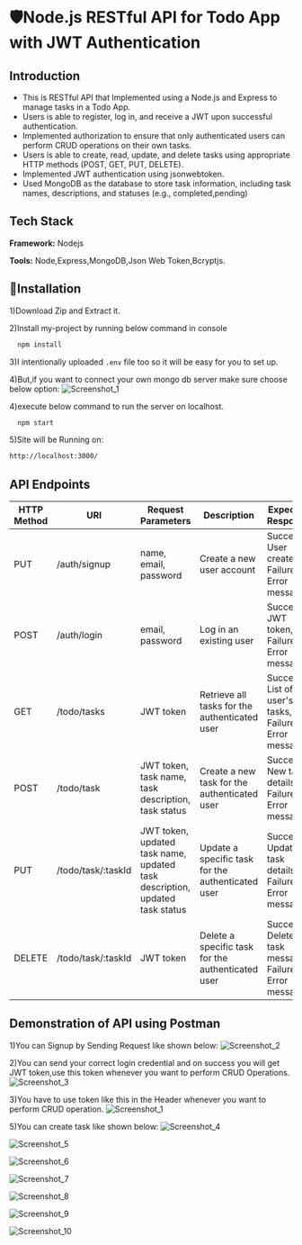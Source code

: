 
# 🛡️Node.js RESTful API for Todo App with JWT Authentication

## Introduction

* This is RESTful API that Implemented using a Node.js and Express to manage tasks in a Todo App.
* Users is able to register, log in, and receive a JWT upon successful authentication. 
* Implemented authorization to ensure that only authenticated users can perform CRUD operations on their own tasks. 
* Users is able to create, read, update, and delete tasks using appropriate HTTP methods (POST, GET, PUT, DELETE).
* Implemented JWT authentication using jsonwebtoken. 
* Used MongoDB as the database to store task information, including task names, descriptions, and statuses (e.g., completed,pending)
## Tech Stack
 
**Framework:** Nodejs

**Tools:** Node,Express,MongoDB,Json Web Token,Bcryptjs.

## 📐Installation
1)Download Zip and Extract it.

2)Install my-project by running below command in console
```bash
  npm install
```
3)I intentionally uploaded `.env` file too so it will be easy for you to set up.

4)But,if you want to connect your own mongo db server make sure choose below option:
![Screenshot_1](https://user-images.githubusercontent.com/125384723/233826541-3a1cc592-2629-4939-a88d-d21efac1ce4d.png )
  
4)execute below command to run the server on localhost.
```bash
  npm start
```
5)Site will be Running on:
```bash
http://localhost:3000/
```


## API Endpoints
| HTTP Method | URI | Request Parameters | Description | Expected Response |
| --- | --- | --- | --- | --- |
| PUT | /auth/signup | name, email, password | Create a new user account | Success: User created!, Failure: Error message |
| POST | /auth/login | email, password | Log in an existing user | Success: JWT token, Failure: Error message |
| GET | /todo/tasks | JWT token | Retrieve all tasks for the authenticated user | Success: List of user's tasks, Failure: Error message |
| POST | /todo/task | JWT token, task name, task description, task status | Create a new task for the authenticated user | Success: New task details, Failure: Error message |
| PUT | /todo/task/:taskId | JWT token, updated task name, updated task description, updated task status | Update a specific task for the authenticated user | Success: Updated task details, Failure: Error message |
| DELETE | /todo/task/:taskId | JWT token | Delete a specific task for the authenticated user | Success: Deleted task message, Failure: Error message |

## Demonstration of API using Postman

1)You can Signup by Sending Request like shown below:
![Screenshot_2](https://user-images.githubusercontent.com/125384723/233836769-93b4eb39-90fe-4669-803a-ea77522f78f7.png)

2)You can send your correct login credential and on success you will get JWT token,use this token whenever you want to perform CRUD Operations.
![Screenshot_3](https://user-images.githubusercontent.com/125384723/233836785-656fb699-13a9-4efe-a655-30c8516ac813.png)

3)You have to use token like this in the Header whenever you want to perform CRUD operation.
![Screenshot_1](https://user-images.githubusercontent.com/125384723/233836791-4b4d4455-1231-441f-a243-1b53da506276.png)

5)You can create task like shown below:
![Screenshot_4](https://user-images.githubusercontent.com/125384723/233836798-dfba3293-c01f-470b-893e-dc98c51f376a.png)

![Screenshot_5](https://user-images.githubusercontent.com/125384723/233836800-97fb7c35-9a3d-4399-a709-5d0d94e212eb.png)

![Screenshot_6](https://user-images.githubusercontent.com/125384723/233836804-7d587cfa-c8da-4dfe-90e2-4e0bebe6fef4.png)

![Screenshot_7](https://user-images.githubusercontent.com/125384723/233836806-6a494a7f-fa8c-423d-8165-1717bc599e14.png)

![Screenshot_8](https://user-images.githubusercontent.com/125384723/233836807-6042c4ee-bf82-4cb6-b024-9ead728915ba.png)

![Screenshot_9](https://user-images.githubusercontent.com/125384723/233836811-336e96a8-a472-4b12-8ff7-95ecd771f023.png)

![Screenshot_10](https://user-images.githubusercontent.com/125384723/233836813-d6c4c384-a15c-4122-952d-f48be7643c2e.png)





